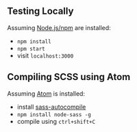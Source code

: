 Testing Locally
---

Assuming [Node.js/npm](https://nodejs.org/en/) are installed:
* `npm install`
* `npm start`
* visit `localhost:3000`

Compiling SCSS using Atom
---

Assuming [Atom](https://atom.io/) is installed:
* install [sass-autocompile](https://atom.io/packages/sass-autocompile)
* `npm install node-sass -g `
* compile using `ctrl+shift+C`
